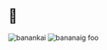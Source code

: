 ﻿# 🍌

![banankai](https://i.imgur.com/ty4Wo1E.gif)
![bananaig](https://drive.google.com/uc?export=download&id=13AWPma3r6kilKUIn34fIwcdUfHW-fMFb)
foo
